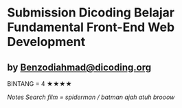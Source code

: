 # Submission Dicoding Belajar Fundamental Front-End Web Development
## by Benzodiahmad@dicoding.org

BINTANG = 4 ★★★★

*Notes*
*Search film = spiderman / batman ajah atuh brooow*
